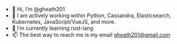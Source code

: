 - 👋 Hi, I’m @gheath201
- 👀 I am actively working within Python, Cassandra, Elasticsearch, Kubernetes, JavaScript/VueJS, and more.
- 🌱 I’m currently learning rust-lang
- 📫 The best way to reach me is my email gheath201@gmail.com

<!---
gheath201/gheath201 is a ✨ special ✨ repository because its `README.md` (this file) appears on your GitHub profile.
You can click the Preview link to take a look at your changes.
--->
